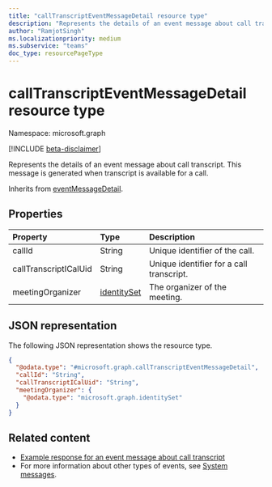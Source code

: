 ```yaml
---
title: "callTranscriptEventMessageDetail resource type"
description: "Represents the details of an event message about call transcript."
author: "RamjotSingh"
ms.localizationpriority: medium
ms.subservice: "teams"
doc_type: resourcePageType
---
```


# callTranscriptEventMessageDetail resource type

Namespace: microsoft.graph

[!INCLUDE [beta-disclaimer](../../includes/beta-disclaimer.md)]

Represents the details of an event message about call transcript.
This message is generated when transcript is available for a call.


Inherits from [eventMessageDetail](../resources/eventmessagedetail.md).

## Properties
|Property|Type|Description|
|:---|:---|:---|
|callId|String|Unique identifier of the call.|
|callTranscriptICalUid|String|Unique identifier for a call transcript.|
|meetingOrganizer|[identitySet](../resources/identityset.md)|The organizer of the meeting.|

## JSON representation
The following JSON representation shows the resource type.
<!-- {
  "blockType": "resource",
  "@odata.type": "microsoft.graph.callTranscriptEventMessageDetail",
  "baseType": "microsoft.graph.eventMessageDetail"
}
-->
``` json
{
  "@odata.type": "#microsoft.graph.callTranscriptEventMessageDetail",
  "callId": "String",
  "callTranscriptICalUid": "String",
  "meetingOrganizer": {
    "@odata.type": "microsoft.graph.identitySet"
  }
}
```


## Related content
- [Example response for an event message about call transcript](/graph/system-messages/#call-transcript)
- For more information about other types of events, see [System messages](/graph/system-messages).
